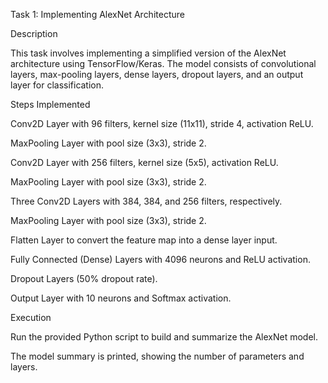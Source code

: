 Task 1: Implementing AlexNet Architecture

Description

This task involves implementing a simplified version of the AlexNet architecture using TensorFlow/Keras. The model consists of convolutional layers, max-pooling layers, dense layers, dropout layers, and an output layer for classification.

Steps Implemented

Conv2D Layer with 96 filters, kernel size (11x11), stride 4, activation ReLU.

MaxPooling Layer with pool size (3x3), stride 2.

Conv2D Layer with 256 filters, kernel size (5x5), activation ReLU.

MaxPooling Layer with pool size (3x3), stride 2.

Three Conv2D Layers with 384, 384, and 256 filters, respectively.

MaxPooling Layer with pool size (3x3), stride 2.

Flatten Layer to convert the feature map into a dense layer input.

Fully Connected (Dense) Layers with 4096 neurons and ReLU activation.

Dropout Layers (50% dropout rate).

Output Layer with 10 neurons and Softmax activation.

Execution

Run the provided Python script to build and summarize the AlexNet model.

The model summary is printed, showing the number of parameters and layers.
